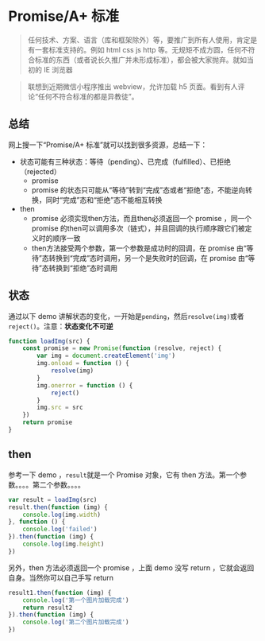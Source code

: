 # Promise/A+ 标准

> 任何技术、方案、语言（库和框架除外）等，要推广到所有人使用，肯定是有一套标准支持的。例如 html css js http 等。无规矩不成方圆，任何不符合标准的东西（或者说长久推广并未形成标准），都会被大家抛弃。就如当初的 IE 浏览器

> 联想到近期微信小程序推出 webview，允许加载 h5 页面。看到有人评论“任何不符合标准的都是异教徒”。

## 总结

网上搜一下“Promise/A+ 标准”就可以找到很多资源，总结一下：

- 状态可能有三种状态：等待（pending）、已完成（fulfilled）、已拒绝（rejected）
    - promise 
    - promise 的状态只可能从“等待”转到“完成”态或者“拒绝”态，不能逆向转换，同时“完成”态和“拒绝”态不能相互转换
- then
    - promise 必须实现then方法，而且then必须返回一个 promise ，同一个 promise 的then可以调用多次（链式），并且回调的执行顺序跟它们被定义时的顺序一致
    - then方法接受两个参数，第一个参数是成功时的回调，在 promise 由“等待”态转换到“完成”态时调用，另一个是失败时的回调，在 promise 由“等待”态转换到“拒绝”态时调用

## 状态

通过以下 demo 讲解状态的变化，一开始是`pending`，然后`resolve(img)`或者`reject()`。注意：**状态变化不可逆**

```js
function loadImg(src) {
    const promise = new Promise(function (resolve, reject) {
        var img = document.createElement('img')
        img.onload = function () {
            resolve(img)
        }
        img.onerror = function () {
            reject()
        }
        img.src = src
    })
    return promise   
}
```

## then

参考一下 demo ，`result`就是一个 Promise 对象，它有 then 方法。第一个参数。。。。第二个参数。。。。

```js
var result = loadImg(src)
result.then(function (img) {
    console.log(img.width)
}, function () {    
    console.log('failed')
}).then(function (img) {
    console.log(img.height)
})
```

另外，then 方法必须返回一个 promise ，上面 demo 没写 return ，它就会返回自身。当然你可以自己手写 return

```js
result1.then(function (img) {
    console.log('第一个图片加载完成')
    return result2
}).then(function (img) {
    console.log('第二个图片加载完成')
})
```
